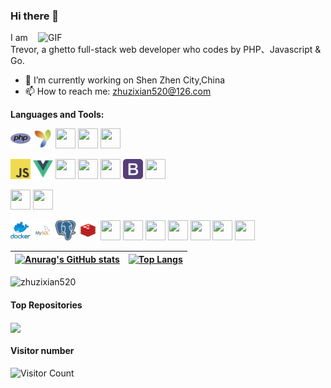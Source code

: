 ### Hi there 👋
<img align="right" top='60' alt="GIF" src="https://s3.bmp.ovh/imgs/2023/03/17/2311d950a4bba6fd.gif" width="460"/>
I am Trevor, a ghetto full-stack web developer who codes by PHP、Javascript & Go.

- 🔭 I’m currently working on Shen Zhen City,China
- 📫 How to reach me: zhuzixian520@126.com

**Languages and Tools:**

<code><img height="32" width="32" src="https://raw.githubusercontent.com/github/explore/80688e429a7d4ef2fca1e82350fe8e3517d3494d/topics/php/php.png"></code>
<code><img height="32" width="32" src="https://raw.githubusercontent.com/github/explore/80688e429a7d4ef2fca1e82350fe8e3517d3494d/topics/yii/yii.png"></code>
<code><img height="32" width="32" src="https://avatars.githubusercontent.com/u/16305258?s=200&v=4"></code>
<code><img height="32" width="32" src="https://avatars.githubusercontent.com/u/8121270?s=200&v=4"></code>
<code><img height="32" width="32" src="https://avatars.githubusercontent.com/u/44228082?s=200&v=4"></code>

<code><img height="32" width="32" src="https://raw.githubusercontent.com/github/explore/80688e429a7d4ef2fca1e82350fe8e3517d3494d/topics/javascript/javascript.png"></code>
<code><img height="32" width="32" src="https://raw.githubusercontent.com/github/explore/80688e429a7d4ef2fca1e82350fe8e3517d3494d/topics/vue/vue.png"></code>
<code><img height="32" width="32" src="https://avatars.githubusercontent.com/u/68583457?s=200&v=4"></code>
<code><img height="32" width="32" src="https://vkceyugu.cdn.bspapp.com/VKCEYUGU-a90b5f95-90ba-4d30-a6a7-cd4d057327db/d23e842c-58fc-4574-998d-17fdc7811cc3.png?v=1556263038788"></code>
<code><img height="32" width="32" src="https://www.uviewui.com/common/logo.png"></code>
<code><img height="32" width="32" src="https://raw.githubusercontent.com/github/explore/80688e429a7d4ef2fca1e82350fe8e3517d3494d/topics/bootstrap/bootstrap.png"></code>
<code><img height="32" width="32" src="https://avatars.githubusercontent.com/u/2854298?s=200&v=4"></code>

<code><img height="32" width="32" src="https://pbs.twimg.com/profile_images/1142154201444823041/O6AczwfV_400x400.png"></code>
<code><img height="32" width="32" src="https://avatars.githubusercontent.com/u/7894478?s=200&v=4"></code>

<code><img height="32" width="32" src="https://raw.githubusercontent.com/github/explore/80688e429a7d4ef2fca1e82350fe8e3517d3494d/topics/docker/docker.png"></code>
<code><img height="32" width="32" src="https://raw.githubusercontent.com/github/explore/80688e429a7d4ef2fca1e82350fe8e3517d3494d/topics/mysql/mysql.png"></code>
<code><img height="32" width="32" src="https://raw.githubusercontent.com/github/explore/80688e429a7d4ef2fca1e82350fe8e3517d3494d/topics/postgresql/postgresql.png"></code>
<code><img height="32" width="32" src="https://raw.githubusercontent.com/github/explore/80688e429a7d4ef2fca1e82350fe8e3517d3494d/topics/redis/redis.png"></code>
<code><img height="32" width="32" src="https://raw.githubusercontent.com/mongodb/mongo/master/docs/leaf.svg"></code>
<code><img height="32" width="32" src="https://avatars.githubusercontent.com/u/96669?s=200&v=4"></code>
<code><img height="32" width="32" src="https://raw.githubusercontent.com/meilisearch/meilisearch/main/assets/logo.svg"></code>
<code><img height="32" width="32" src="https://static-www.elastic.co/v3/assets/bltefdd0b53724fa2ce/blt36f2da8d650732a0/5d0823c3d8ff351753cbc99f/logo-elasticsearch-32-color.svg"></code>
<code><img height="32" width="32" src="https://avatars.githubusercontent.com/u/9928167?s=200&v=4"></code>
<code><img height="32" width="32" src="https://avatars.githubusercontent.com/u/41836?s=200&v=4"></code>
<code><img height="32" width="32" src="https://kafka.apache.org/logos/kafka_logo--simple.png"></code>

| [![Anurag's GitHub stats](https://github-readme-stats.vercel.app/api?username=zhuzixian520&show_icons=true&theme=buefy)](https://github.com/anuraghazra/github-readme-stats) | [![Top Langs](https://github-readme-stats.vercel.app/api/top-langs/?username=zhuzixian520&layout=compact&theme=buefy)](https://github.com/anuraghazra/github-readme-stats)|
| ------------- | ------------- |
<p><img align="center" src="https://github-readme-streak-stats.herokuapp.com/?user=zhuzixian520&" alt="zhuzixian520" /></p>

#### Top Repositories

<a href="https://github.com/zhuzixian520/yii2-meilisearch">
  <img align="center" src="https://github-readme-stats.vercel.app/api/pin/?username=zhuzixian520&repo=yii2-meilisearch&theme=buefy" />
</a>

#### Visitor number
![Visitor Count](https://profile-counter.glitch.me/zhuzixian520/count.svg)

<!--
<p align="left"> <img src="https://komarev.com/ghpvc/?username=zhuzixian520&label=Profile%20views&color=0e75b6&style=flat" alt="zhuzixian520" /> </p>

![](https://countrush-prod.azurewebsites.net/l/badge/?repository=zhuzixian520.zhuzixian520)
-->

<!--
**zhuzixian520/zhuzixian520** is a ✨ _special_ ✨ repository because its `README.md` (this file) appears on your GitHub profile.

Here are some ideas to get you started:

- 🔭 I’m currently working on ...
- 🌱 I’m currently learning ...
- 👯 I’m looking to collaborate on ...
- 🤔 I’m looking for help with ...
- 💬 Ask me about ...
- 📫 How to reach me: ...
- 😄 Pronouns: ...
- ⚡ Fun fact: ...
-->
